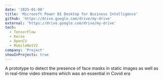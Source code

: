 ```yaml
---
date: '2025-01-08'
title: 'Microosft Power BI Desktop for Business Intelligence'
github: 'https://drive.google.com/drive/my-drive'
external: 'https://drive.google.com/drive/my-drive'
tech:
  - TensorFlow
  - Keras
  - OpenCV
  - MobileNetV2
company: 'Project'
showInProjects: true
---
```


A prototype to detect the presence of face masks in static images as well as in real-time video streams which was an essential in Covid era

